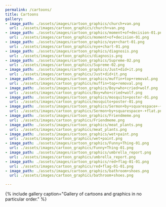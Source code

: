 ```yaml
---
permalink: /cartoons/
title: Cartoons
gallery:
- image_path: ./assets/images/cartoon_graphics/church+van.png
  url: ./assets/images/cartoon_graphics/church+van.png
- image_path: ./assets/images/cartoon_graphics/moment+of+decision-01.png
  url: ./assets/images/cartoon_graphics/moment+of+decision-01.png
- image_path: ./assets/images/cartoon_graphics/eye+chart-01.png
  url: ./assets/images/cartoon_graphics/eye+chart-01.png
- image_path: ./assets/images/cartoon_graphics/diagnosis.png
  url: ./assets/images/cartoon_graphics/diagnosis.png
- image_path: ./assets/images/cartoon_graphics/Supreme-02.png
  url: ./assets/images/cartoon_graphics/Supreme-02.png
- image_path: ./assets/images/cartoon_graphics/Just+did+it.png
  url: ./assets/images/cartoon_graphics/Just+did+it.png
- image_path: ./assets/images/cartoon_graphics/muffin+top+removal.png
  url: ./assets/images/cartoon_graphics/muffin+top+removal.png
- image_path: ./assets/images/cartoon_graphics/Boy+who+cried+wolf.png
  url: ./assets/images/cartoon_graphics/Boy+who+cried+wolf.png
- image_path: ./assets/images/cartoon_graphics/mosquito+poster-01.png
  url: ./assets/images/cartoon_graphics/mosquito+poster-01.png
- image_path: ./assets/images/cartoon_graphics/Sermon+by+squarespace+-+flat.png
  url: ./assets/images/cartoon_graphics/Sermon+by+squarespace+-+flat.png
- image_path: ./assets/images/cartoon_graphics/Friendmeme.png
  url: ./assets/images/cartoon_graphics/Friendmeme.png
- image_path: ./assets/images/cartoon_graphics/meat_plants.png
  url: ./assets/images/cartoon_graphics/meat_plants.png
- image_path: ./assets/images/cartoon_graphics/wet+paint.png
  url: ./assets/images/cartoon_graphics/wet+paint.png
- image_path: ./assets/images/cartoon_graphics/Funny+Thing-01.png
  url: ./assets/images/cartoon_graphics/Funny+Thing-01.png
- image_path: ./assets/images/cartoon_graphics/umbrella_report.png
  url: ./assets/images/cartoon_graphics/umbrella_report.png
- image_path: ./assets/images/cartoon_graphics/red+flag-01-01.png
  url: ./assets/images/cartoon_graphics/red+flag-01-01.png
- image_path: ./assets/images/cartoon_graphics/bathroom+shoes.png
  url: ./assets/images/cartoon_graphics/bathroom+shoes.png

---
```

{% include gallery caption="Gallery of cartoons and graphics in no particular order." %}
